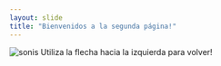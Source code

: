 ```yaml
---
layout: slide
title: "Bienvenidos a la segunda página!"
---
```

![sonis](https://user-images.githubusercontent.com/94799027/145066063-67f520f1-19db-4f5e-9b68-5b57bed00284.jpg)
Utiliza la flecha hacia la izquierda para volver!
